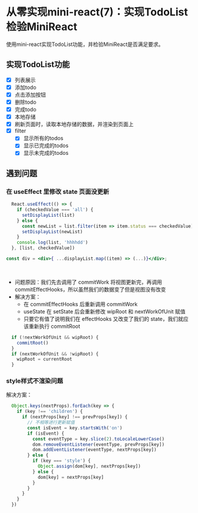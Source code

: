 # 从零实现mini-react(7)：实现TodoList检验MiniReact

使用mini-react实现TodoList功能，并检验MiniReact是否满足要求。

## 实现TodoList功能
- [x] 列表展示
- [x] 添加todo
- [x] 点击添加按钮
- [x] 删除todo
- [x] 完成todo
- [x] 本地存储
- [x] 刷新页面时，读取本地存储的数据，并渲染到页面上
- [x] filter
    - [x] 显示所有的todos
    - [x] 显示已完成的todos
    - [x] 显示未完成的todos

## 遇到问题
### 在 useEffect 里修改 state 页面没更新
```javascript
  React.useEffect(() => {
    if (checkedValue === 'all') {
      setDisplayList(list)
    } else {
      const newList = list.filter(item => item.status === checkedValue)
      setDisplayList(newList)
    }
    console.log(list, 'hhhhdd')
  }, [list, checkedValue])

```
``` jsx
const div = <div>{ ...displayList.map((item) => (...)}</div>;
```
<br>

- 问题原因：我们先去调用了 commitWork 将视图更新完，再调用 commitEffectHooks，所以虽然我们的数据变了但是视图没有改变
- 解决方案：
    - 在 commitEffectHooks 后重新调用 commitWork
    - useState 在 setState 后会重新修改 wipRoot 和 nextWorkOfUnit 赋值
    - 只要它有值了说明我们在 effectHooks 又改变了我们的 state，我们就应该重新执行 commitRoot
    
```javascript
  if (!nextWorkOfUnit && wipRoot) {
    commitRoot()
  }
  if (nextWorkOfUnit && !wipRoot) {
    wipRoot = currentRoot
  }
```

### style样式不渲染问题

解决方案：

``` javascript
  Object.keys(nextProps).forEach(key => {
    if (key !== 'children') {
      if (nextProps[key] !== prevProps[key]) {
        // 不相等进行更新赋值
        const isEvent = key.startsWith('on')
        if (isEvent) {
          const eventType = key.slice(2).toLocaleLowerCase()
          dom.removeEventListener(eventType, prevProps[key])
          dom.addEventListener(eventType, nextProps[key])
        } else {
          if (key === 'style') {
            Object.assign(dom[key], nextProps[key])
          } else {
            dom[key] = nextProps[key]
          }
        }
      }
    }
  })
```